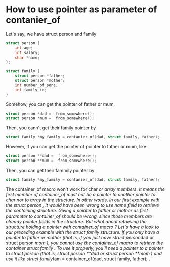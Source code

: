 # How to use pointer as parameter of contanier_of 

Let's say, we have struct person and family
``` C
struct person {
    int age;
    int salary;
    char *name;
};

struct family {
    struct person *father;
    struct person *mother;
    int number_of_sons;
    int family_id;
} 

```

Somehow, you can get the pointer of father or mum, 
``` C
struct person *dad =  from_somewhere();
struct person *mum =  from_somewhere();
```

Then, you cann't get their family pointer by 

``` C
struct family *my_family = contanier_of(dad, struct family, father);  

```

However, if you can get the pointer of pointer to father or mum, like

``` C
struct person **dad =  from_somewhere();
struct person **mum =  from_somewhere();
```

Then, you can get their fammily pointer by

``` C
struct family *my_family = contanier_of(dad, struct family, father);  

```
The container_of macro won't work for char *or array members. It
means the first member of container_of must not be a pointer to
another pointer to char nor to array in the structure. In other words, in our
first example with the struct person , it would have been wrong to use
name field to retrieve the containing structure. Giving a pointer to
father or mother as first parameter to container_of should be
wrong, since those members are already pointer fields in the structure.
But what about retrieving the structure holding a pointer with
container_of macro ? Let's have a look to our preceding example with
the struct family structure. If you only have a pointer to father or
mother (that is, if you just have struct person*dad or struct
person *mom ), you cannot use the container_of macro to retrieve the
container struct family . To use it properly, you'll need a pointer to a
pointer to struct person (that is, struct person **dad or struct
person **mom ) and use it like struct family*fam =
container_of(dad, struct family, father); .


